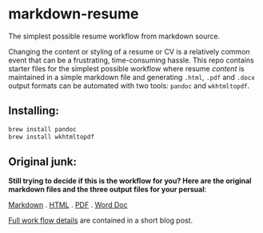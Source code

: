# markdown-resume
The simplest possible resume workflow from markdown source.

Changing the content or styling of a resume or CV is a relatively common event that can be a frustrating, time-consuming hassle. This repo contains starter files for the simplest possible workflow where resume *content* is maintained in a simple markdown file and generating `.html`, `.pdf` and `.docx` output formats can be automated with two tools: `pandoc` and `wkhtmltopdf`. 

## Installing:

```sh
brew install pandoc
brew install wkhtmltopdf
```

## Original junk:

**Still trying to decide if this is the workflow for you? Here are the original markdown files and the three output files for your persual**: 

[Markdown](resume.md) . [HTML](resume.html) . [PDF](resume.pdf) . [Word Doc](resume.docx)

[Full work flow details](http://sdsawtelle.github.io/blog/output/simple-markdown-resume-with-pandoc-and-wkhtmltopdf.html) are contained in a short blog post. 
